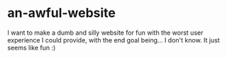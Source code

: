 # an-awful-website

I want to make a dumb and silly website for fun with the worst user experience I could provide, with the end goal being... I don't know. It just seems like fun :)
